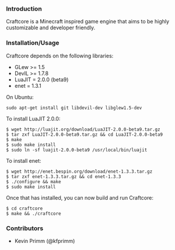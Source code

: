 ### Introduction
Craftcore is a Minecraft inspired game engine that aims to be highly customizable and developer friendly.

### Installation/Usage
Craftcore depends on the following libraries:

* GLew   >= 1.5
* DevIL  >= 1.7.8
* LuaJIT =  2.0.0 (beta9)
* enet   =  1.3.1

On Ubuntu:

```
sudo apt-get install git libdevil-dev libglew1.5-dev
```

To install LuaJIT 2.0.0:

```
$ wget http://luajit.org/download/LuaJIT-2.0.0-beta9.tar.gz
$ tar zxf LuaJIT-2.0.0-beta9.tar.gz && cd LuaJIT-2.0.0-beta9
$ make
$ sudo make install
$ sudo ln -sf luajit-2.0.0-beta9 /usr/local/bin/luajit
```

To install enet:

```
$ wget http://enet.bespin.org/download/enet-1.3.3.tar.gz
$ tar zxf enet-1.3.3.tar.gz && cd enet-1.3.3
$ ./configure && make
$ sudo make install
```

Once that has installed, you can now build and run Craftcore:

```
$ cd craftcore
$ make && ./craftcore
```

### Contributors

* Kevin Primm (@kfprimm)

